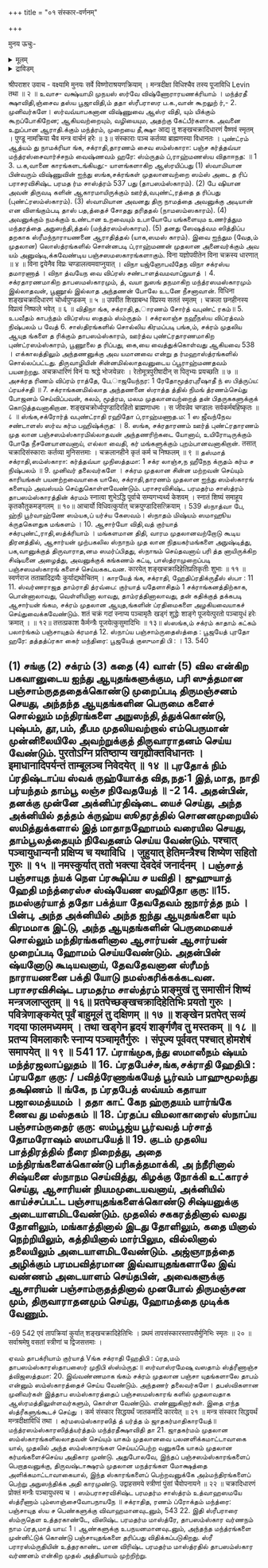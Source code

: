 +++
title = "०१ संस्कार-वर्णनम्"

+++

मुनय ऊचुः- 

<details><summary>मूलम्</summary>

विस्तरेण समाख्याहि हरिसंश्रयण परम् ।  
कथमाश्रयणे नृणां कथमाराधनं विभोः ॥ १ ॥ 
</details>

<details><summary>द्राविडम्</summary>

முநய ஊசு : விஸ்தரேண ஸமாக்,யாஹி ஹரிஸம்மஸ்ரயணம் பரம் கத,மாஸ்ரயணம் ந்ரூணாம் கத, மாராத நம் விபோ:॥] 1. 
மைத்ரேயர் முதலான முனிவர்கள் ஸ்ரீபரா ரமஹர்ஷி யிடம் ஸாமாந்யதர்மங்களைப் பராஸரஸ்ம்ருதியின் பூரவ பாக,த்திலிருந்து கேட்டறிந்தபின், அவை நேரே மோக்ஷ 
536  
ஸாத,நமல்லாமையாலே, நேரே மோக்ஷஸாத நமான ப.கவத்ஸமாரயணத்தையும், பற்றி அறியவிரும்பியவர்களாய், பின்வருமாறு ப. வதாராத னத்தையும கேட்டார்கள்:- ஹரியாகிற நம் விரோதிகளைப் எம்பெருமானைச் போக்கி இஷ்டத்தை சிறப்பாக அளிக்கவல்ல ஆஸ்ரயிககும வித,மும், அதற்கு உறுப்பாகச் செய்யவேண்டிய களுமாகிற வையும், ஆரயித்தபின் சிறந்த தர்மங்களை அவனை விரிவாகச் ஆராதி,க்கும சொல்லுவீர் 
வகை 
</details>


श्रीपराशर उवाच - वक्ष्यामि मुनयः सर्वे विष्णोराश्रयणक्रियाम् । मन्त्रदीक्षा विधिश्चैव तस्य पूजाविधि Levin 
तथा ॥ २ ॥ 
உவாச- வக்ஷ்யாமி முநயஸ் ஸர்வே விஷ்ணோராரயணக்ரியாம் । மந்த்ரதீ க்ஷாவிதி,ஞ்சைவ தஸ்ய பூஜாவிதி,ம் ததா ஸ்ரீபராஸர ப.க.,வான் கூறலுற் ர்,- 
2. 
முனிவர்களே। ஸர்வவ்யாபகனான விஷ்ணுவை ஆஸ்ர விதி, யும் யிக்கும் கூறப்போகிறேன; ஆகியவற்றையும், வழியையும, அதற்கு கேட்பீர்களாக. 
அவனை உறுப்பான ஆராதி.க்கும் மந்த்ரம், முறையை தீ,க்ஷா आद्य तु शङ्खचक्रादिधारणं वैष्णवं स्मृतम् । पुण्डू नामक्रिया चैव मन्त्र वार्चनं हरेः ॥ ३॥ संस्काराः पञ्च कर्तव्या ब्राह्मणस्या विधानतः । புண்ட்ரம் ஆத்யம் து நாமக்ரியா ங்க, சக்ராதி,தாரணம் சைவ ஸம்ஸ்காரா: பஞ்ச கர்த்தவ்யா மந்த்ரஸ்சைவார்ச்சநம் வைஷ்ணவம் ஹரே: ஸ்ம்ருதம் ப்,ராஹ்மணஸ்ய விதாஈநத: ॥ 1 3. ப.க,வானை காரங்களடங்கியது:- யாளங்களாகிற ஆஸ்ரயிப்பது (1) ஸ்வாமியான பின்வரும் விஷ்ணுவின் ஐந்து ஸங்க,சக்ரங்கள் முதலானவற்றை ஸம்ஸ் அடை த ரிப் 
பராசரவிசிஷ்ட பரமத ர்ம சாஸ்த்ரம் 537 
பது (தாபஸம்ஸ்காரம்). (2) பே ஷியான அவன் திருவடி களின் ஆகாரமாயிருக்கும் ஊர்த்,வபுண்ட்,ரத்தை த ரிப்பது (புண்ட்ரஸம்ஸ்காரம்). (3) ஸ்வாமியான அவனது திரு நாமத்தை அவனுக்கு அடியான் என விளங்கும்படி தாஸ் பத,த்தைச் சோதது தரிததல் (நாமஸம்ஸகாரம்). (4) அவனுக்கும் நமக்கும் உண்டான உறவையும் உபாயோபே யங்களையும உணர்த்தும மந்தரத்தை அநுஸந்தி,த்தல் (மந்த்ரஸம்ஸ்காரம). (5) தனது ஸேஷத்வம ஸித்திப்ப தறகாக ஸ்ரீமந்நாராயணனை ஆராதித்தல் (யாக,ஸமஸ் காரம்). இவை ஐந்தும (வேத,ம் முதலான) லொஸ்த்ரங்களில் சொன்னபடி ப்,ராஹ்மணன் முதலான அனைவர்க்கும் அவ யம் அனுஷ்டி,க்கவேண்டிய பஞ்சஸமஸகாரங்களாகும். विना यज्ञोपवीतेन विना चक्रस्य धारणात् ॥ ४ ॥ विना द्वयेनैव विप्रः चण्डालत्वमवाप्नुयात् । விநா யஜ்ஞோபவீதேந விநா சக்ரஸ்ய தமாரணாத் । விநா த்வயேந வை விப்ரஸ் சண்டாளத்வமவாப்நுயாத் । 
4. 
சக்ரதாரணமாகிற தாபஸமஸ்காரமும், த், வயா நுஸங் தநமாகிற மந்த்ரஸமஸ்காரமும் இல்லாதவன், பூணூல் இல்லாத அந்தணன் போலே உடனே நீசனாவான். 
विधिना शङ्खचक्रादिधारणं चोर्ध्वपुण्डकम् ॥ ५ ॥ उपवीत शिखाबन्ध विप्रस्य सततं स्मृतम् । चक्रला छनहीनस्य विप्रत्वं निष्फले भवेत् ॥ ६ ॥ விதிநா ங்க, சக்ராதி,த,ாரணம் சோர்த் வபுண்ட் ரகம்॥ 5. உபவீதம் காபந்தம் விப்ரஸ்ய ஸததம் ஸ்ம்ருதம் । சக்ரலாஞ்ச நஹீநஸ்ய விப்ரத்வம் நிஷ்பலம் ப வேத் 6. சாஸ்திரங்களில் சொல்லிய கிரமப்படி பங்க,ம், சக்ரம் முதலிய ஆயுத ங்களை த ரிக்கும் தாபஸம்ஸ்காரம், ஊர்த்வ புண்ட்ரதாரணமாகிற புண்ட்ரஸம்ஸ்காரம், பூணூலை த ரிப்பது, கை,யை வைத்துக்கொள்வது ஆகியவை 
538 । 
எக்காலத்திலும் அந்தணனுக்கு அவ யமானவை என்று த ர்மஹாஸ்த்ரங்களில் சொல்லப்பட்டது. திருவாழியின் சின்னமில்லாதவனுடைய ப்பூராஹ்மணதவம் பயனற்றது. 
अचक्रधारिणं विनं यः श्रद्धे भोजयेन्नरः । रेतोमूत्रपुरीषादीन् स पितृभ्यः प्रयच्छति ॥ ७ ॥ அசக்ரத ரிணம் விப்ரம் ராத்தே, பே,ாஜயேந்நர: 1 ரேதோமூத்ரபுரீஷாதீ ந் ஸ பித்ருப்ய: ப்ரயச்சதி ॥ 7. சக்ராங்கனமில்லாத அந்தணனை ஸ்ராத்த த்தில் நிமங் த்ரணம்செய்து போஜனம் செய்விப்பவன், கலம், மூத்ரம, மலம முதலானவற்றைத் தன் பிதருககளுக்குக் கொடுத்தவனாகிறான. 
शङ्खचक्रोर्ध्वपुण्डादिरहितो ब्राह्मणाधमः । स जीवन्नेव चण्डालः सर्वकर्मबहिष्कृतः ॥ ८ ॥ 
ஸ்ங்க,சக்ரோர்த் வபுண்ட்ராதி ரஹிதோ ப்,ராஹ்மணாத.ம: 1 ஸ ஜீவந்நேவ சண்டாளஸ் ஸர்வ கர்ம பஹிஷ்க்ருத: । 8. 
ஸங்க, சக்ரதாரணம் ஊர்த் புண்ட்ரதாரணம் முத லான பஞ்சஸம்ஸ்காரமில்லாதவன் அந்தணரிற்கடை யோனாய், உயிரோடிருக்கும் போதே நீசனேயானவனாய், எல்லா வைதி, கர் மங்களுக்கும் புறம்பானவனாகிறான். 
तसात् चक्रादिसंस्काराः कर्तव्या मुनिसत्तमाः । चक्रलानहीने कृतं कर्म च निष्फलम् ॥ ९ ॥ தஸ்மாத் சக்ராதி,ஸம்ஸ்காரா: கர்த்தவ்யா முநிஸத்தமா: 1 சக்ர லாஞ்ச,ந ஹீநேந க்ருதம் கர்ம ச நிஷ்பலம் ॥ 9. முனிவர் தலைவர்களே । சக்ரம முதலான சின்ன மற்றவன் செய்யும் காரியங்கள் பயனற்றவையாகை யாலே, சக்ராதி,தாரணம் முதலான ஐந்து ஸம்ஸ்காரங் களையும் அவஸ்யம் செய்துகொள்ளவேண்டும். 
பராசரவிசிஷ்ட பரமதர்ம சாஸ்த்ரம் 
தாபஸம்ஸ்காரத்தின் க்ரமம் स्नात्वा शुभेऽद्धि पूर्वाचे सम्यगभ्यर्थ्य केशवम् । स्नातं शिष्यं समाहूय कृतकौतुकमङ्गलम् ॥ १०॥ 
आचार्यो विधिवत्कुर्यात् चक्रपुण्डादिसत्क्रियाम् । 
539 
ஸ்நாத்வா பே, ஹ்நி பூர்வாஹ்ணே ஸம்யக,ப் யர்ச்ய கேஸவம்। ஸ்நாதம் மிஷ்யம் ஸமாஹூய க்ருதகெளதுக மங்களம் । 10. ஆசார்யோ விதி,வத் குர்யாத் சக்ரபுண்ட்,ராதி,ஸத்க்ரியாம் । 
மங்களமான திதி, வாரம முதலானவற்றோடு கூடிய திரனத்தில், ஆசார்யன் முற்பகலில ஸ்நாநம் முத லான நிதயகர்மங்களை அநுஷ்டித்து, பக,வானுக்குத் திருவாராத,னம ஸமர்ப்பிதது, ஸ்நாஙம் செய்தவனாய் பரி த்த னாயிருக்கிற சிஷ்யனை அழைத்து, அவனுக்குக் கங்கணம் கட்டி, பாஸ்த்ராமுறைப்படி பஞ்சஸமஸ்காரங் களைச் செய்யககடவன. कारयेत् शङ्खचक्रादिहेतिप्रतिकृतीः शुभाः ॥ ११ ॥ स्वर्णराज तताम्रादिद्रव्यैः कुर्याद्यथोचितम् । காரயேத் ங்க, சக்ராதி, ஹேதிப்ரதிக்ருதீஸ் ஸ்பா : 11 11. 
ஸ்வர்ணராஜத தாம்ராதி த்ரவ்பை: குர்யாத் யதேளாசிதம் 1 
சக்ராங்கனத்திற்காக, பொன்னாலாவது, வெள்ளியினா லாவது, தாம்ரத்தினாலாவது, தன் கதிக்குத் தக்கபடி ஆசார்யன் ங்கம, சக்ரம் முதலான ஆயுத,ங்களின் ப்ரதிமைகளை அழகியவையாகச் செய்துவைக்கவேண்டும். शतं चक्रं गदां स्नाप्य पञ्चामृतैः खड्गं शुद्धेः शाङ्गे पूजयेत्पुरतो पञ्चायुधं हरेः क्रमात् । 
॥ १२॥ 
तत्तत्प्रकाश कैर्मन्त्रैः पूजयेत्कुसुमादिभिः ॥ १३॥ ஸ்ஸங்க,ம் சக்ரம் காதாம் கட்கம் பலார்ங்கம் பஞ்சாயுதம் 
க்ரமாத் 12. ஸ்நாப்ய பஞ்சாம்ருதைஸ்த்தை : பூஜயேத் புரதோ ஹரே: 
தத்தத்ப்ரகா கைர் மந்திரை: பூஜயேத் குஸுமாதி பி : । 13. 
540 
 
(1) சங்கு (2) சக்ரம் (3) கதை (4) வாள் (5) வில என்கிற பகவானுடைய ஐந்து ஆயுதங்களுக்கும, பரி ஸுத்தமான பஞ்சாம்ருதததைக்கொண்டு முறைப்படி திருமஞ்சனம் செயது, அந்தந்த ஆயுதங்களின பெருமை களைச் சொல்லும் மந்திரங்களை அநுஸந்தி,த்துக்கொண்டு, புஷ்பம், தூ,பம், தீபம முதலியவற்றால் எம்பெருமான் முன்னிலையிலே அவற்றுக்குத் திருவாராதனம் செய்ய வேண்டும். 
पुरतोऽग्नि प्रतिष्ठाप्य खगृह्येोक्तविधानतः । इमाधानादिपर्यन्तं ताम्बूलञ्च निवेदयेत् ॥ १४ ॥ 
புரதோக் நிம் ப்ரதிஷ்டாப்ய ஸ்வக் ருஹ்யோக்த வித,நத:1 இத்,மாத, நாதி பர்யந்தம் தாம்பூ லஞ்ச நிவேதயேத் ॥ 
-2 
14. 
அதன்பின், தனக்கு முன்னே அக்னிப்ரதிஷ்டை யைச் செய்து, அந்த அக்னியில் தத்தம் க்ருஹ்ய ஸூதரத்தில் சொனனமுறையில் ஸமித்துக்களால் இத் மாதாநஹோமம் வரையில செயது, தாம்பூலத்தையும் நிவேதனம் செய்ய வேண்டும். 
पश्चात् पञ्चायुधान्यनौ प्रक्षिप्य च यथाविधि । जुहुयात् हेतिमन्त्रैश्च शिष्येण सहितो गुरुः ॥ १५ ॥ नमस्कुर्यात् ततो भक्त्या देवदेवं जनार्दनम् । 
பஞ்சாத் பஞ்சாயுத ந்யக் நௌ ப்ரக்ஷிப்ய ச யவிதி। ஜுஹுயாத் ஹேதி மந்த்ரைஸ்ச ஸ்ஷ்யேண ஸஹிதோ குரு:॥15. நமஸ்குர்யாத் ததோ பக்த்யா தேவதேவம் ஜநார்த்த நம் । 
பின்பு, அந்த அக்னியில் அந்த ஐந்து ஆயுதங்களை யும் கிரமமாக இட்டு, அந்த ஆயுதங்களின் பெருமையைச் சொல்லும் மந்திரங்களினால ஆசார்யன் 
ஆசார்யன் முறைப்படி ஹோமம் செய்யவேண்டும். அதன்பின் ஷ்யனோடு கூடியவனாய், தேவதேவனான ஸ்ரீமந் நாராயணனை பக்தி யோடு நமஸ்கரிக்கக்கடவன. 
பராசரவிசிஷ்ட பரமதர்ம சாஸ்த்ரம் 
प्राङ्मुखं तु समासीनं शिष्यं मन्त्रजलाप्लुतम् ॥ १६॥ प्रतपेच्छङ्खचक्रादिहेतिभिः प्रयतो गुरुः । पवित्रेणाङ्कयेत् पूर्वं बाहुमूलं तु दक्षिणम् ॥ १७ ॥ शङ्खेन प्रतपेत् सव्यं गदया फालमध्यमम् । तथा खड्गेन हृदयं शार्ङ्गणैव तु मस्तकम् ॥ १८ ॥ प्रतप्य विमलाकारैः स्नाप्य पञ्चामृतैर्गुरुः । 
संपूज्य पूर्ववत् पश्चात् होमशेषं समापयेत् ॥ १९ ॥ 
541 
17. 
ப்ராங்முக,ந்து ஸமாஸீநம் ஷ்யம் மந்த்ரஜலாப்லுதம் ॥ 16. ப்ரதபேச்ச,ங்க,சக்ராதி ஹேதிபி : ப்ரயதோ குரு: / பவித்ரேணாங்கயேத் பூர்வம் பாஹுமூலந்து தக்ஷிணம் ॥ ங்கே, ந ப்ரதபேத் ஸவ்யம் கதாயா பஜாலமத்யமம் । ததா காட் கேந ஹ்ருதயம் யார்ங்கே ணைவ து மஸ்தகம் ॥ 18. ப்ரதப்ப விமலாகாரைஸ் ஸ்நாப்ய பஞ்சாம்ருதைர் குரு: ஸம்பூஜ்ய பூர்வவத் பர்சாத் தோமரோஷம் ஸமாபயேத்॥ 19. 
குடம் முதலிய பாத்திரத்தில் நீரை நிறைத்து, அதை மந்திரங்களைக்கொண்டு பரிசுத்தமாக்கி, அ ந்நீரினால் சிஷ்யனை ஸ்நாநம செய்வித்து, கிழக்கு நோக்கி உட்காரச் செய்து, ஆசாரியன் நியமமுடையவனாய், அக்னியில் காய்ச்சப்பட்ட பஞ்சாயுதங்களைக்கொண்டு சிஷ்யனுக்கு அடையாளமிடவேண்டும். முதலில் சககரத்தினால் வலது தோளிலும், மங்காத்தினால் இடது தோளிலும், கதை யினால் நெற்றியிலும், கத்தியினால் மார்பிலும, வில்லினால் தலையிலும் அடையாளமிடவேண்டும். அஜ்ஞாநத்தை அழிக்கும் பரமபவித்ரமான இவ்வாயுதங்களாலே இவ் வண்ணம் அடையாளம் செய்தபின், அவைகளுக்கு ஆசாரியன் பஞ்சாம்ருதத்தினால் முனபோல் திருமஞ்சன மும், திருவாராதனமும் செய்து, ஹோமத்தை முடிக்க வேணும். 
- 
-69 
542 
एवं तापक्रियां कुर्यात् शङ्खचक्रादिहेतिभिः । प्रथमं तापसंस्कारस्तापसैर्मुनिभिः स्मृतः ॥ २० ॥ सर्वाश्रमेषु वसतां स्त्रीणां च द्विजसत्तमाः । 
 
ஏவம் தாபக்ரியாம் குர்யாத் Vங்க சக்ராதி ஹேதிபி : ப்ரத,மம் தாபஸம்ஸ்காரஸ்தாபஸைர் முநிபி ஸ்ஸ்ம்ருத:॥ ஸர்வாஸ்ரமேஷு வஸதாம் ஸ்த்ரீணாஞ்ச த்விஜஸத்தமா: 
20. 
இவ்வண்ணமாக ங்கம் சக்ரம் முதலான பஞ்சா யுதங்களாலே தாபம் என்னும் ஸம்ஸ்காரத்தைச் செய்ய வேண்டும். அந்தணர் தலைவர்களே। தபஸ்விகளான முனிவர்கள் இத்தாப ஸம்ஸ்காரத்தைப் பஞ்சஸமஸ்காரங் களில் முதலாவதாக ஆஸ்ரமத்திலுள்ளவர்களும், 
கொள்ள வேண்டும். 
எண்ணுகிறார்கள். இதை எந்த ஸ்த்ரீகளுங்கூடச் செய்து 
। 
कर्म संस्कार सिद्धयर्थं जातकर्मादि कारयेत् ॥ २१ ॥ मन्त्र संस्कार सिद्धयर्थं मन्त्रदीक्षाविधिं तथा । கர்மஸம்ஸ்காரஸித் த் யர்த்த ம் ஜாதகர்மாதிகாரயேத்॥ மந்த்ரஸம்ஸ்காரஸித்த்யர்த்தம் மந்த்ரதீக்ஷாவிதி தா 
21. 
ஜாதகர்மம் முதலான ஸம்ஸ்காரங்களிலலாதவன் செய்யும் யாகம் முதலானவை பலனளிக்கமாட்டாவாகை யால், முதலில் அந்த ஸம்ஸ்காரங்கள செய்யப்பெற்ற வனுககே யாகம் முதலான கர்மங்களைச்செய்ய அதிகார முண்டு. அதுபோலவே, இந்தப் பஞ்சஸம்ஸ்காரங்களைப் பெறாதவனுக்கு, திருவஷ்டாக்ஷரம் முதலான மநத்ரங்கள மோக்ஷத்தை அளிக்கமாட்டாவாகையால், இந்த ஸ்காரங்களைப் பெற்றவனுக்கே அம்மந்திரங்களைப் பெற்று அநுஸந்திக்க அதி காரமுண்டு. 
उद्वाहसमये स्त्रीणां पुंसां चैवोपनायने ॥ २२ ॥ चक्रादिधारणं प्रोक्तं मन्त्रैः पञ्चायुधस्य च । 
ஸம்பராசரவிசிஷ்ட பரமதர்ம சாஸ்த்ரம் 
உத்வாஹஸமயே ஸ்த்ரீணாம் பும்ஸாஞ்சைவோபநாயநே ॥ சக்ராதித, ரணம் ப்ரோக்தம் மந்த்ரை: பஞ்சாயுத ஸ்ய ச 
பெண்களுக்கு 
விவாஹமானவுடனும், 
543 
22. 
இதி ஸ்ரீபராரை ஸ்ம்ருதெள உத்தரகாண்டே, விஸிஷ்ட பரமதர்ம மாஸ்த்ரே, தாபஸம்ஸ்கார வர்ணநம் நாம ப்ரத,மாத் யாய: 1। ஆண்களுக்கு உபநயனமானவுடனும், அந்தந்த மந்த்ரங்களை முன்னிட்டுக் கொண்டு பஞ்சாயுதங்களை தரிப்பது விதிக்கப்படுகிறது. ஸ்ரீ பராரஸ்ம்ருதியின் உத்தரகாண்ட மான 
விரிஷ்ட பரமதர்ம மாஸ்த்ரதில் தாபஸம்ஸ்கார வர்ணனம் என்கிற முதல் அத்தியாயம் முற்றிற்று. 
